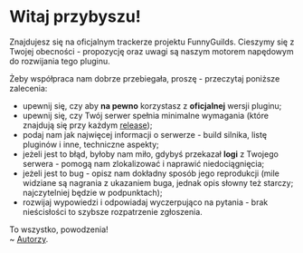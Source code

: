 # Witaj przybyszu!
Znajdujesz się na oficjalnym trackerze projektu FunnyGuilds. 
Cieszymy się z Twojej obecności - propozycję oraz uwagi są naszym motorem napędowym do rozwijania tego pluginu.

Żeby współpraca nam dobrze przebiegała, proszę - przeczytaj poniższe zalecenia:
* upewnij się, czy aby **na pewno** korzystasz z **oficjalnej** wersji pluginu;
* upewnij się, czy Twój serwer spełnia minimalne wymagania (które znajdują się przy każdym [release](https://github.com/FunnyGuilds/FunnyGuilds/releases));
* podaj nam jak najwięcej informacji o serwerze - build silnika, listę pluginów i inne, techniczne aspekty;
* jeżeli jest to błąd, byłoby nam miło, gdybyś przekazał **logi** z Twojego serwera - pomogą nam zlokalizować i naprawić niedociągnięcia;
* jeżeli jest to bug - opisz nam dokładny sposób jego reprodukcji (mile widziane są nagrania z ukazaniem buga, jednak opis słowny też starczy; najczytelniej będzie w podpunktach);
* rozwijaj wypowiedzi i odpowiadaj wyczerpująco na pytania - brak nieścisłości to szybsze rozpatrzenie zgłoszenia.

To wszystko, powodzenia!  
~ [Autorzy](https://github.com/orgs/FunnyGuilds/people).
